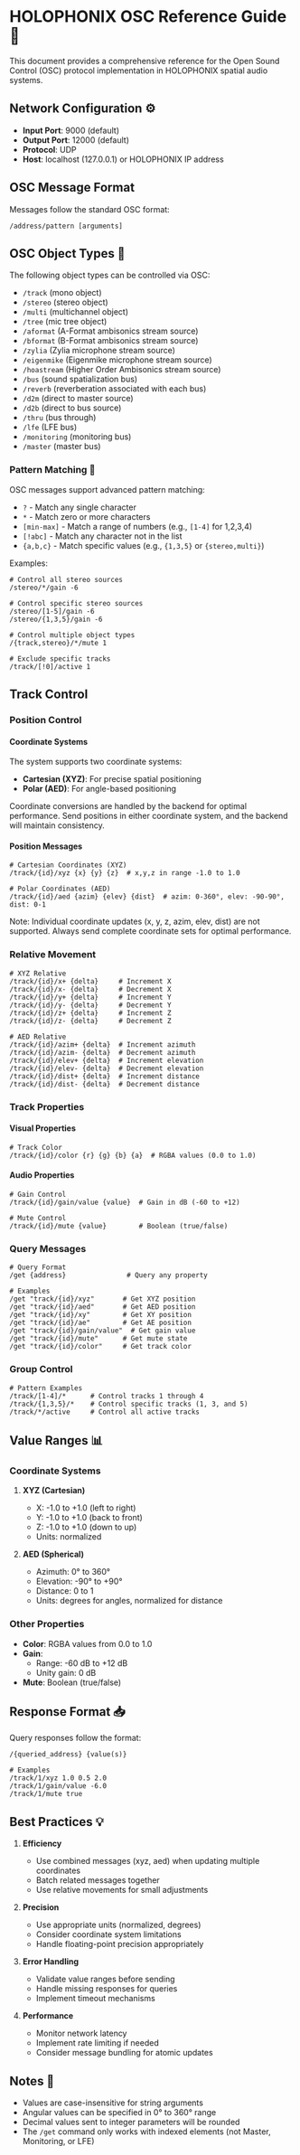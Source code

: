 # HOLOPHONIX OSC Reference Guide 📡

This document provides a comprehensive reference for the Open Sound Control (OSC) protocol implementation in HOLOPHONIX spatial audio systems.

## Network Configuration ⚙️

- **Input Port**: 9000 (default)
- **Output Port**: 12000 (default)
- **Protocol**: UDP
- **Host**: localhost (127.0.0.1) or HOLOPHONIX IP address

## OSC Message Format

Messages follow the standard OSC format:
```
/address/pattern [arguments]
```

## OSC Object Types 🎯

The following object types can be controlled via OSC:

- `/track` (mono object)
- `/stereo` (stereo object)
- `/multi` (multichannel object)
- `/tree` (mic tree object)
- `/aformat` (A-Format ambisonics stream source)
- `/bformat` (B-Format ambisonics stream source)
- `/zylia` (Zylia microphone stream source)
- `/eigenmike` (Eigenmike microphone stream source)
- `/hoastream` (Higher Order Ambisonics stream source)
- `/bus` (sound spatialization bus)
- `/reverb` (reverberation associated with each bus)
- `/d2m` (direct to master source)
- `/d2b` (direct to bus source)
- `/thru` (bus through)
- `/lfe` (LFE bus)
- `/monitoring` (monitoring bus)
- `/master` (master bus)

### Pattern Matching 🎯

OSC messages support advanced pattern matching:

- `?` - Match any single character
- `*` - Match zero or more characters
- `[min-max]` - Match a range of numbers (e.g., `[1-4]` for 1,2,3,4)
- `[!abc]` - Match any character not in the list
- `{a,b,c}` - Match specific values (e.g., `{1,3,5}` or `{stereo,multi}`)

Examples:
```
# Control all stereo sources
/stereo/*/gain -6

# Control specific stereo sources
/stereo/[1-5]/gain -6
/stereo/{1,3,5}/gain -6

# Control multiple object types
/{track,stereo}/*/mute 1

# Exclude specific tracks
/track/[!0]/active 1
```

## Track Control

### Position Control

#### Coordinate Systems
The system supports two coordinate systems:
- **Cartesian (XYZ)**: For precise spatial positioning
- **Polar (AED)**: For angle-based positioning

Coordinate conversions are handled by the backend for optimal performance. Send positions in either coordinate system, and the backend will maintain consistency.

#### Position Messages
```
# Cartesian Coordinates (XYZ)
/track/{id}/xyz {x} {y} {z}  # x,y,z in range -1.0 to 1.0

# Polar Coordinates (AED)
/track/{id}/aed {azim} {elev} {dist}  # azim: 0-360°, elev: -90-90°, dist: 0-1
```

Note: Individual coordinate updates (x, y, z, azim, elev, dist) are not supported. Always send complete coordinate sets for optimal performance.

### Relative Movement
```
# XYZ Relative
/track/{id}/x+ {delta}     # Increment X
/track/{id}/x- {delta}     # Decrement X
/track/{id}/y+ {delta}     # Increment Y
/track/{id}/y- {delta}     # Decrement Y
/track/{id}/z+ {delta}     # Increment Z
/track/{id}/z- {delta}     # Decrement Z

# AED Relative
/track/{id}/azim+ {delta}  # Increment azimuth
/track/{id}/azim- {delta}  # Decrement azimuth
/track/{id}/elev+ {delta}  # Increment elevation
/track/{id}/elev- {delta}  # Decrement elevation
/track/{id}/dist+ {delta}  # Increment distance
/track/{id}/dist- {delta}  # Decrement distance
```

### Track Properties

#### Visual Properties
```
# Track Color
/track/{id}/color {r} {g} {b} {a}  # RGBA values (0.0 to 1.0)
```

#### Audio Properties
```
# Gain Control
/track/{id}/gain/value {value}  # Gain in dB (-60 to +12)

# Mute Control
/track/{id}/mute {value}        # Boolean (true/false)
```

### Query Messages
```
# Query Format
/get {address}               # Query any property

# Examples
/get "track/{id}/xyz"       # Get XYZ position
/get "track/{id}/aed"       # Get AED position
/get "track/{id}/xy"        # Get XY position
/get "track/{id}/ae"        # Get AE position
/get "track/{id}/gain/value"  # Get gain value
/get "track/{id}/mute"      # Get mute state
/get "track/{id}/color"     # Get track color
```

### Group Control
```
# Pattern Examples
/track/[1-4]/*      # Control tracks 1 through 4
/track/{1,3,5}/*    # Control specific tracks (1, 3, and 5)
/track/*/active     # Control all active tracks
```

## Value Ranges 📊

### Coordinate Systems

1. **XYZ (Cartesian)**
   - X: -1.0 to +1.0 (left to right)
   - Y: -1.0 to +1.0 (back to front)
   - Z: -1.0 to +1.0 (down to up)
   - Units: normalized

2. **AED (Spherical)**
   - Azimuth: 0° to 360°
   - Elevation: -90° to +90°
   - Distance: 0 to 1
   - Units: degrees for angles, normalized for distance

### Other Properties
- **Color**: RGBA values from 0.0 to 1.0
- **Gain**:
  * Range: -60 dB to +12 dB
  * Unity gain: 0 dB
- **Mute**: Boolean (true/false)

## Response Format 📥

Query responses follow the format:
```
/{queried_address} {value(s)}

# Examples
/track/1/xyz 1.0 0.5 2.0
/track/1/gain/value -6.0
/track/1/mute true
```

## Best Practices 💡

1. **Efficiency**
   - Use combined messages (xyz, aed) when updating multiple coordinates
   - Batch related messages together
   - Use relative movements for small adjustments

2. **Precision**
   - Use appropriate units (normalized, degrees)
   - Consider coordinate system limitations
   - Handle floating-point precision appropriately

3. **Error Handling**
   - Validate value ranges before sending
   - Handle missing responses for queries
   - Implement timeout mechanisms

4. **Performance**
   - Monitor network latency
   - Implement rate limiting if needed
   - Consider message bundling for atomic updates

## Notes 📝

- Values are case-insensitive for string arguments
- Angular values can be specified in 0° to 360° range
- Decimal values sent to integer parameters will be rounded
- The `/get` command only works with indexed elements (not Master, Monitoring, or LFE)
